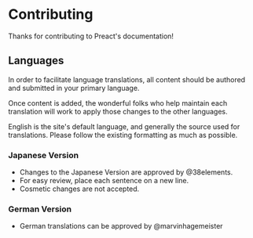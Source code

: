 # Contributing

Thanks for contributing to Preact's documentation!

## Languages

In order to facilitate language translations, all content should be authored and submitted in your primary language.

Once content is added, the wonderful folks who help maintain each translation will work to apply those changes to the other languages.

English is the site's default language, and generally the source used for translations. Please follow the existing formatting as much as possible.

### Japanese Version

* Changes to the Japanese Version are approved by @38elements.
* For easy review, place each sentence on a new line.
* Cosmetic changes are not accepted.

### German Version

* German translations can be approved by @marvinhagemeister
